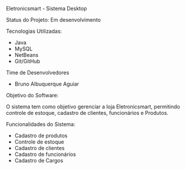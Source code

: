 Eletronicsmart - Sistema Desktop

Status do Projeto: Em desenvolvimento 


Tecnologias Utilizadas:

- Java 
- MySQL 
- NetBeans 
- Git/GitHub 


Time de Desenvolvedores

- Bruno Albuquerque Aguiar


Objetivo do Software:

O sistema tem como objetivo gerenciar a loja Eletronicsmart, permitindo controle de estoque, cadastro de clientes, funcionários e Produtos.


Funcionalidades do Sistema:
- Cadastro de produtos
- Controle de  estoque
- Cadastro de clientes 
- Cadastro de funcionários
- Cadastro de Cargos
